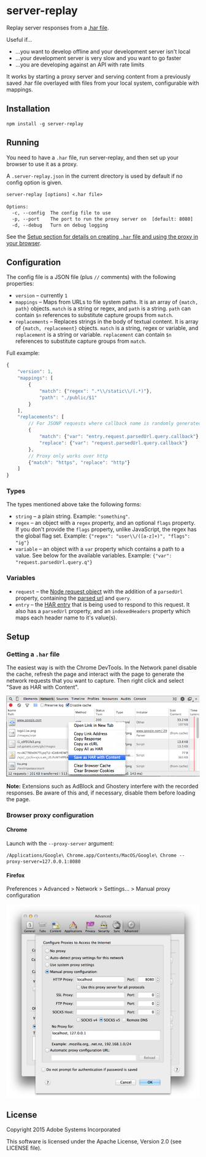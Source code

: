 server-replay
=============

Replay server responses from a [.har file](http://en.wikipedia.org/wiki/.har).

Useful if…

* …you want to develop offline and your development server isn't local
* …your development server is very slow and you want to go faster
* …you are developing against an API with rate limits

It works by starting a proxy server and serving content from a previously saved .har file overlayed with files from your local system, configurable with mappings.

## Installation

```
npm install -g server-replay
```

## Running

You need to have a `.har` file, run server-replay, and then set up your browser to use it as a proxy.

A `.server-replay.json` in the current directory is used by default if no config option is given.

```
server-replay [options] <.har file>

Options:
  -c, --config  The config file to use
  -p, --port    The port to run the proxy server on  [default: 8080]
  -d, --debug   Turn on debug logging
```

See the [Setup section for details on creating `.har` file and using the proxy in your browser](#setup).

## Configuration

The config file is a JSON file (plus `//` comments) with the following properties:

* `version` – currently `1`
* `mappings` – Maps from URLs to file system paths. It is an array of `{match, path}` objects. `match` is a string or regex, and `path` is a string. `path` can contain `$n` references to substitute capture groups from `match`.
* `replacements` – Replaces strings in the body of textual content. It is array of `{match, replacement}` objects. `match` is a string, regex or variable, and `replacement` is a string or variable. `replacement` can contain `$n` references to substitute capture groups from `match`.

Full example:

```js
{
    "version": 1,
    "mappings": [
        {
            "match": {"regex": ".*\\/static\\/(.*)"},
            "path": "./public/$1"
        }
    ],
    "replacements": [
        // For JSONP requests where callback name is randomly generated
        {
            "match": {"var": "entry.request.parsedUrl.query.callback"},
            "replace": {"var": "request.parsedUrl.query.callback"}
        },
        // Proxy only works over http
        {"match": "https", "replace": "http"}
    ]
}
```

### Types

The types mentioned above take the following forms:

* `string` – a plain string. Example: `"something"`.
* `regex` – an object with a `regex` property, and an optional `flags` property. If you don't provide the `flags` property, unlike JavaScript, the regex has the global flag set. Example: `{"regex": "user\\/([a-z]+)", "flags": "ig"}`
* `variable` – an object with a `var` property which contains a path to a value. See below for the available variables. Example: `{"var": "request.parsedUrl.query.q"}` 

### Variables

* `request` – the [Node request object](http://nodejs.org/api/http.html#http_http_incomingmessage) with the addition of a `parsedUrl` property, containing the [parsed url](http://nodejs.org/api/url.html) and `query`.
* `entry` – the [HAR entry](http://www.softwareishard.com/blog/har-12-spec/#entries) that is being used to respond to this request. It also has a `parsedUrl` property, and an `indexedHeaders` property which maps each header name to it's value(s).

## Setup

### Getting a `.har` file

The easiest way is with the Chrome DevTools. In the Network panel disable the cache, refresh the page and interact with the page to generate the network requests that you want to capture. Then right click and select "Save as HAR with Content".

![Creating a .har file](images/save-as-har.png)

**Note:** Extensions such as AdBlock and Ghostery interfere with the recorded responses. Be aware of this and, if necessary, disable them before loading the page.

### Browser proxy configuration

#### Chrome

Launch with the `--proxy-server` argument:

```
/Applications/Google\ Chrome.app/Contents/MacOS/Google\ Chrome --proxy-server=127.0.0.1:8080
```

#### Firefox

Preferences > Advanced > Network > Settings… > Manual proxy configuration

![Firefox proxy settings](images/firefox-proxy.png)

## License

Copyright 2015 Adobe Systems Incorporated

This software is licensed under the Apache License, Version 2.0 (see
LICENSE file).
